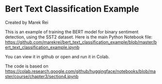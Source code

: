 # Bert Text Classification Example

Created by Marek Rei

This is an example of training the BERT model for binary sentiment detection, using the SST2 dataset.
Here is the main Python Notebook file:
https://github.com/marekrei/bert_text_classification_example/blob/master/bert_text_classification_example.ipynb

You can view it in github or open and run it in Colab.

The code is based on https://colab.research.google.com/github/huggingface/notebooks/blob/master/course/chapter3/section4.ipynb

